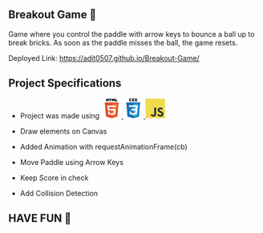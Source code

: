 ## Breakout Game 🏀

Game where you control the paddle with arrow keys to bounce a ball up to break bricks. As soon as the paddle misses the ball, the game resets. 

Deployed Link: https://adit0507.github.io/Breakout-Game/

## Project Specifications
- Project was made using <a href="https://www.w3.org/html/" target="_blank"> <img src="https://raw.githubusercontent.com/devicons/devicon/master/icons/html5/html5-original-wordmark.svg" alt="html5" width="40" height="40"/> </a>  <a href="https://www.w3schools.com/css/" target="_blank"> <img src="https://raw.githubusercontent.com/devicons/devicon/master/icons/css3/css3-original-wordmark.svg" alt="css3" width="40" height="40"/> </a>  <a href="https://developer.mozilla.org/en-US/docs/Web/JavaScript" target="_blank"> <img src="https://raw.githubusercontent.com/devicons/devicon/master/icons/javascript/javascript-original.svg" alt="javascript" width="40" height="40"/> </a>

- Draw elements on Canvas
- Added Animation with requestAnimationFrame(cb)
- Move Paddle using Arrow Keys
- Keep Score in check
- Add Collision Detection 

## HAVE FUN 🎉
